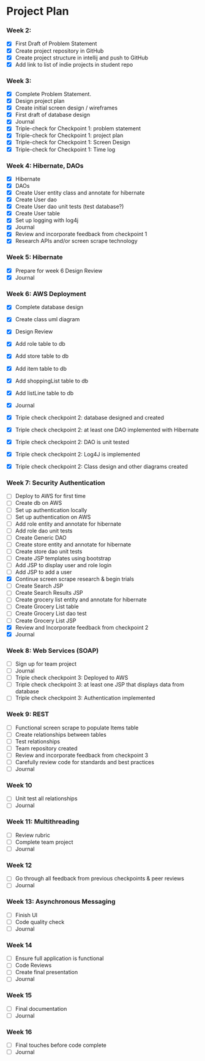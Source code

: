 # Project Plan

### Week 2:
- [X] First Draft of Problem Statement
- [X] Create project repository in GitHub
- [X] Create project structure in intellij and push to GitHub
- [X] Add link to list of indie projects in student repo

### Week 3:
- [X] Complete Problem Statement.
- [X] Design project plan 
- [X] Create initial screen design / wireframes
- [X] First draft of database design
- [X] Journal
- [X] Triple-check for Checkpoint 1: problem statement
- [X] Triple-check for Checkpoint 1: project plan
- [X] Triple-check for Checkpoint 1: Screen Design
- [X] Triple-check for Checkpoint 1: Time log

### Week 4: Hibernate, DAOs
- [X] Hibernate
- [X] DAOs
- [X] Create User entity class and annotate for hibernate
- [X] Create User dao
- [X] Create User dao unit tests (test database?)
- [X] Create User table
- [X] Set up logging with log4j
- [X] Journal
- [X] Review and incorporate feedback from checkpoint 1
- [X] Research APIs and/or screen scrape technology

### Week 5: Hibernate
- [X] Prepare for week 6 Design Review
- [X] Journal

### Week 6: AWS Deployment
- [X] Complete database design
- [X] Create class uml diagram
- [X] Design Review
- [X] Add role table to db
- [X] Add store table to db
- [X] Add item table to db
- [X] Add shoppingList table to db
- [X] Add listLine table to db
- [X] Journal

- [X] Triple check checkpoint 2: database designed and created
- [X] Triple check checkpoint 2: at least one DAO implemented with Hibernate
- [X] Triple check checkpoint 2: DAO is unit tested 
- [X] Triple check checkpoint 2: Log4J is implemented
- [X] Triple check checkpoint 2: Class design and other diagrams created

### Week 7: Security Authentication
- [ ] Deploy to AWS for first time
- [ ] Create db on AWS
- [ ] Set up authentication locally
- [ ] Set up authentication on AWS
- [ ] Add role entity and annotate for hibernate
- [ ] Add role dao unit tests
- [ ] Create Generic DAO
- [ ] Create store entity and annotate for hibernate
- [ ] Create store dao unit tests
- [ ] Create JSP templates using bootstrap
- [ ] Add JSP to display user and role login
- [ ] Add JSP to add a user
- [X] Continue screen scrape research & begin trials
- [ ] Create Search JSP
- [ ] Create Search Results JSP
- [ ] Create grocery list entity and annotate for hibernate
- [ ] Create Grocery List table
- [ ] Create Grocery List dao test
- [ ] Create Grocery List JSP
- [X] Review and Incorporate feedback from checkpoint 2
- [X] Journal

### Week 8: Web Services (SOAP) 
- [ ] Sign up for team project
- [ ] Journal
- [ ] Triple check checkpoint 3: Deployed to AWS
- [ ] Triple check checkpoint 3: at least one JSP that displays data from database
- [ ] Triple check checkpoint 3: Authentication implemented

### Week 9: REST
- [ ] Functional screen scrape to populate Items table
- [ ] Create relationships between tables 
- [ ] Test relationships
- [ ] Team repository created
- [ ] Review and incorporate feedback from checkpoint 3
- [ ] Carefully review code for standards and best practices
- [ ] Journal

### Week 10
- [ ] Unit test all relationships
- [ ] Journal

### Week 11: Multithreading
- [ ] Review rubric
- [ ] Complete team project
- [ ] Journal

### Week 12
- [ ] Go through all feedback from previous checkpoints & peer reviews
- [ ] Journal

### Week 13: Asynchronous Messaging
- [ ] Finish UI
- [ ] Code quality check
- [ ] Journal

### Week 14
- [ ] Ensure full application is functional
- [ ] Code Reviews
- [ ] Create final presentation
- [ ] Journal

### Week 15
- [ ] Final documentation
- [ ] Journal

### Week 16
- [ ] Final touches before code complete
- [ ] Journal